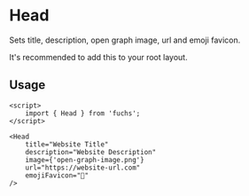# Head

Sets title, description, open graph image, url and emoji favicon.

It's recommended to add this to your root layout.

## Usage

```svelte
<script>
	import { Head } from 'fuchs';
</script>

<Head
	title="Website Title"
	description="Website Description"
	image={'open-graph-image.png'}
	url="https://website-url.com"
	emojiFavicon="🦊"
/>
```
